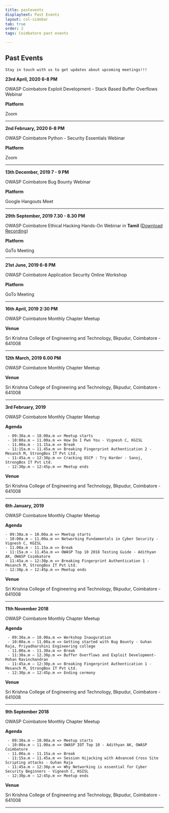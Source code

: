 ```yaml
---
title: pastevents
displaytext: Past Events
layout: col-sidebar
tab: true
order: 2
tags: Coimbatore past events

---
```


## Past Events

```Stay in touch with us to get updates about upcoming meetings!!!```

**23rd April, 2020 6-8 PM**

OWASP Coimbatore Exploit Development - Stack Based Buffer Overflows Webinar

**Platform**

Zoom
<hr>

**2nd February, 2020 6-8 PM**

OWASP Coimbatore Python - Security Essentials Webinar

**Platform**

Zoom
<hr>

**13th December, 2019 7 - 9 PM**

OWASP Coimbatore Bug Bounty Webinar

**Platform**

Google Hangouts Meet
<hr>

**29th September, 2019 7.30 - 8.30 PM**

OWASP Coimbatore Ethical Hacking Hands-On Webinar in **Tamil** ([Download Recording](https://drive.google.com/file/d/1gaErUWur_sIH4lDvhcezC3ycX76J6A_M/view?usp=drivesdk))

**Platform**

GoTo Meeting
<hr>

**21st June, 2019 6-8 PM**

OWASP Coimbatore Application Security Online Workshop

**Platform**

GoTo Meeting
<hr>

**16th April, 2019 2:30 PM**

OWASP Coimbatore Monthly Chapter Meetup

**Venue**

Sri Krishna College of Engineering and Technology, Bkpudur, Coimbatore - 641008 
<hr>

**12th March, 2019 6.00 PM**

OWASP Coimbatore Monthly Chapter Meetup

**Venue**

Sri Krishna College of Engineering and Technology, Bkpudur, Coimbatore - 641008 
<hr>

**3rd February, 2019**

OWASP Coimbatore Monthly Chapter Meetup

**Agenda**
```
 - 09:30a.m – 10.00a.m => Meetup starts
 - 10:00a.m – 11.00a.m => How Do I Pwn You - Vignesh C, KGISL
 - 11.00a.m - 11.15a.m => Break
 - 11:15a.m – 11.45a.m => Breaking Fingerprint Authentication 2 - Mesanch M, StrongBox IT Pvt Ltd.
 - 11:45a.m – 12:30p.m => Cracking OSCP : Try Harder - Sanoj, StrongBox IT Pvt Ltd.
 - 12:30p.m – 12:45p.m => Meetup ends
```
**Venue**

Sri Krishna College of Engineering and Technology, Bkpudur, Coimbatore - 641008 
<hr>

**6th January, 2019**

OWASP Coimbatore Monthly Chapter Meetup

**Agenda**
 ```
 - 09:30a.m – 10.00a.m => Meetup starts
 - 10:00a.m – 11.00a.m => Networking Fundamentals in Cyber Security - Vignesh C, KGISL
 - 11.00a.m - 11.15a.m => Break
 - 11:15a.m – 11.45a.m => OWASP Top 10 2018 Testing Guide - Adithyan AK, OWASP Coimbatore
 - 11:45a.m – 12:30p.m => Breaking Fingerprint Authentication 1 - Mesanch M, StrongBox IT Pvt Ltd.
 - 12:30p.m – 12:45p.m => Meetup ends
```
**Venue**

Sri Krishna College of Engineering and Technology, Bkpudur, Coimbatore - 641008 
<hr>

**11th November 2018**

OWASP Coimbatore Monthly Chapter Meetup

**Agenda**
```
 - 09:30a.m – 10.00a.m => Workshop Inauguration
 - 10:00a.m – 11.00a.m => Getting started with Bug Bounty - Guhan Raja, Priyadharshini Engineering college
 - 11.00a.m - 11.30a.m => Break
 - 11:30a.m – 12.30p.m => Buffer Overflows and Exploit Development- Mohan Ravinchandran
 - 11:45a.m – 12:30p.m => Breaking Fingerprint Authentication 1 - Mesanch M, StrongBox IT Pvt Ltd.
 - 12:30p.m – 12:45p.m => Ending cermony
```
**Venue**

Sri Krishna College of Engineering and Technology, Bkpudur, Coimbatore - 641008 
<hr>

**9th September 2018**

OWASP Coimbatore Monthly Chapter Meetup

**Agenda**
```
 - 09:30a.m – 10.00a.m => Meetup starts
 - 10:00a.m – 11.00a.m => OWASP IOT Top 10 - Adithyan AK, OWASP Coimbatore
 - 11.00a.m - 11.15a.m => Break
 - 11:15a.m – 11.45a.m => Session Hijacking with Advanced Cross Site Scripting attacks - Guhan Raja
 - 11:45a.m – 12:30p.m => Why Networking is essential for Cyber Security Beginners - Vignesh C, KGISL
 - 12:30p.m – 12:45p.m => Meetup ends
```
**Venue**

Sri Krishna College of Engineering and Technology, Bkpudur, Coimbatore - 641008 
<hr>
